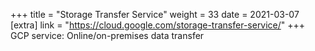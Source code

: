 +++
title = "Storage Transfer Service"
weight = 33
date = 2021-03-07
[extra]
link = "https://cloud.google.com/storage-transfer-service/"
+++
GCP service: Online/on-premises data transfer

